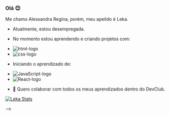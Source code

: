 ### Olá :blush:
Me chamo Alessandra Regina, porém, meu apelido é Leka.

- Atualmente, estou desempregada.

- No momento estou aprendendo e criando projetos com:
 
- <img src="https://img.shields.io/badge/HTML-239120?style=for-the-badge&logo=html5&logoColor=white" alt="html-logo">
- <img src="https://img.shields.io/badge/CSS-239120?&style=for-the-badge&logo=css3&logoColor=white" alt="css-logo">

- Iniciando o aprendizado de:
- <img src="https://img.shields.io/badge/JavaScript-323330?style=for-the-badge&logo=javascript&logoColor=F7DF1E" alt="JavaScript-logo">
- <img src="https://img.shields.io/badge/React-20232A?style=for-the-badge&logo=react&logoColor=61DAFB" alt="React-logo">

- 👯 Quero colaborar com todos os meus aprendizados dentro do DevClub.


[![Leka Stats](https://github-readme-stats.vercel.app/api?username=lekaregina)](https://github.com/anuraghazra/github-readme-stats)


-->
